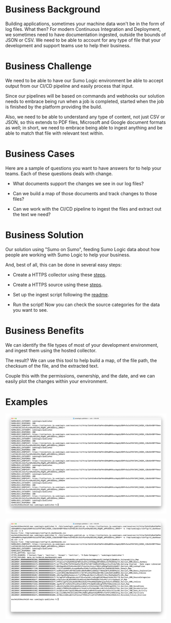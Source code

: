 Business Background
===================

Building applications, sometimes your machine data won't be in the form of log files. What then? For modern Continuous Integration and Deployment, we sometimes need to have documentation ingested, outside the bounds of JSON or CSV. We need to be able to account for any type of file that your development and support teams use to help their business.

Business Challenge
==================

We need to be able to have our Sumo Logic environment be able to accept output from our CI/CD pipeline and easily process that input.

Since our pipelines will be based on commands and webhooks our solution needs to embrace being run when a job is completed, started when the job is finished by the platform providing the build.

Also, we need to be able to understand any type of content, not just CSV or JSON, so this extends to PDF files, Microsoft and Google document formats as well; in short, we need to embrace being able to ingest anything and be able to match that file with relevant text within.

Business Cases
==============

Here are a sample of questions you want to have answers for to help your teams. Each of these questions deals with change.

* What documents support the changes we see in our log files?

* Can we build a map of those documents and track changes to those files?

* Can we work with the CI/CD pipeline to ingest the files and extract out the text we need?

Business Solution
=================

Our solution using "Sumo on Sumo", feeding Sumo Logic data about how people are working with Sumo Logic to help your business.

And, best of all, this can be done in several easy steps:

- Create a HTTPS collector using these [steps](https://help.sumologic.com/03Send-Data/Hosted-Collectors).

- Create a HTTPS source using these [steps](https://help.sumologic.com/03Send-Data/Sources/02Sources-for-Hosted-Collectors).

- Set up the ingest script following the [readme](../README.md).

- Run the script! Now you can check the source categories for the data you want to see.

Business Benefits
=================

We can identify the file types of most of your development environment, and ingest them using the hosted collector.

The result? We can use this tool to help build a map, of the file path, the checksum of the file, and the extracted text.

Couple this with the permissions, ownership, and the date, and we can easily plot the changes within your environment.

Examples
========

![example1](publisher1.png)

![example2](publisher2.png)


